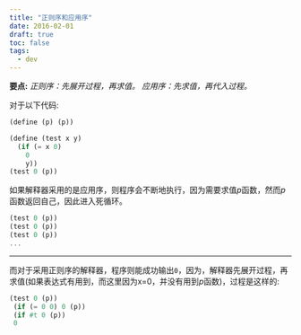 ```yaml
---
title: "正则序和应用序"
date: 2016-02-01
draft: true
toc: false
tags:
  - dev
---
```


**要点:**
*正则序：先展开过程，再求值。
应用序：先求值，再代入过程。*

对于以下代码:
```scheme
(define (p) (p))

(define (test x y)
  (if (= x 0)
	0
	y))
(test 0 (p))
```
 如果解释器采用的是应用序，则程序会不断地执行，因为需要求值*p*函数，然而*p*函数返回自己，因此进入死循环。
```scheme
(test 0 (p)) 
(test 0 (p)) 
(test 0 (p))
...
```
***
 而对于采用正则序的解释器，程序则能成功输出`0`，因为，解释器先展开过程，再求值(如果表达式有用到，而这里因为x=0，并没有用到*p*函数)，过程是这样的:

```scheme
(test 0 (p)) 
 (if (= 0 0) 0 (p)) 
 (if #t 0 (p)) 
 0 
```
